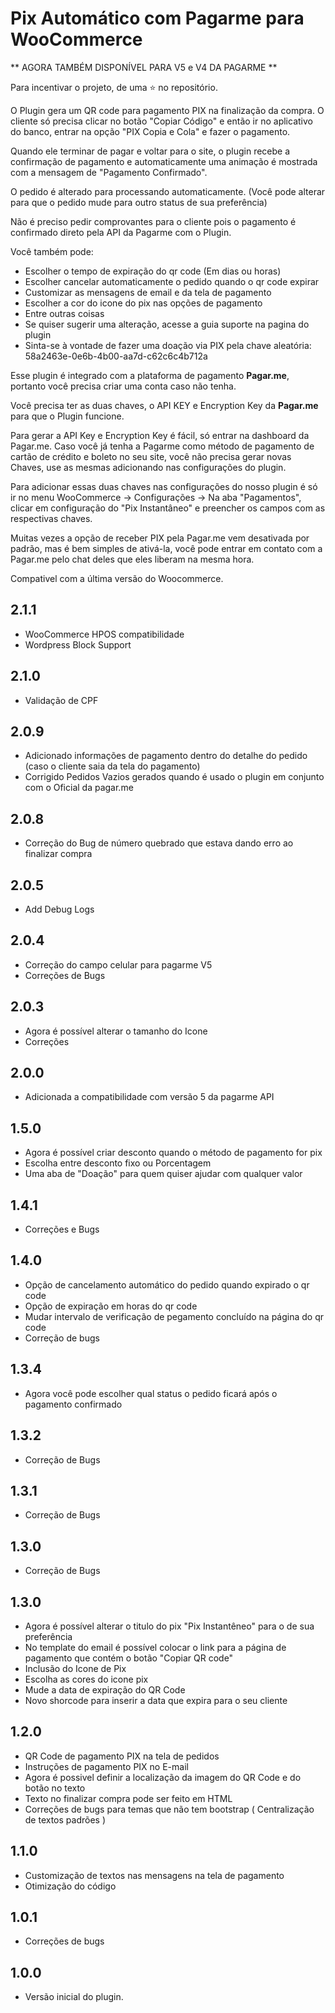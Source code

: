 # Pix Automático com Pagarme para WooCommerce

** AGORA TAMBÉM DISPONÍVEL PARA V5 e V4 DA PAGARME **

Para incentivar o projeto, de uma ⭐ no repositório.

O Plugin gera um QR code para pagamento PIX na finalização da compra. O cliente só precisa clicar no botão "Copiar Código" e então ir no aplicativo do banco, entrar na opção "PIX Copia e Cola" e fazer o pagamento.

Quando ele terminar de pagar e voltar para o site, o plugin recebe a confirmação de pagamento e automaticamente uma animação é mostrada com a mensagem de "Pagamento Confirmado".

O pedido é alterado para processando automaticamente. (Você pode alterar para que o pedido mude para outro status de sua preferência)

Não é preciso pedir comprovantes para o cliente pois o pagamento é confirmado direto pela API da Pagarme com o Plugin.

Você também pode:

- Escolher o tempo de expiração do qr code (Em dias ou horas)
- Escolher cancelar automaticamente o pedido quando o qr code expirar
- Customizar as mensagens de email e da tela de pagamento
- Escolher a cor do icone do pix nas opções de pagamento
- Entre outras coisas
- Se quiser sugerir uma alteração, acesse a guia suporte na pagina do plugin
- Sinta-se à vontade de fazer uma doação via PIX pela chave aleatória: 58a2463e-0e6b-4b00-aa7d-c62c6c4b712a

Esse plugin é integrado com a plataforma de pagamento **Pagar.me**, portanto você precisa criar uma conta caso não tenha.

Você precisa ter as duas chaves, o API KEY e Encryption Key da **Pagar.me** para que o Plugin funcione.

Para gerar a API Key e Encryption Key é fácil, só entrar na dashboard da Pagar.me. Caso você já tenha a Pagarme como método de pagamento de cartão de crédito e boleto no seu site, você não precisa gerar novas Chaves, use as mesmas adicionando nas configurações do plugin.

Para adicionar essas duas chaves nas configurações do nosso plugin é só ir no menu WooCommerce -> Configurações -> Na aba "Pagamentos", clicar em configuração do "Pix Instantâneo" e preencher os campos com as respectivas chaves.

Muitas vezes a opção de receber PIX pela Pagar.me vem desativada por padrão, mas é bem simples de ativá-la, você pode entrar em contato com a Pagar.me pelo chat deles que eles liberam na mesma hora.

Compativel com a última versão do Woocommerce.

## 2.1.1

- WooCommerce HPOS compatibilidade
- Wordpress Block Support

## 2.1.0

- Validação de CPF

## 2.0.9

- Adicionado informações de pagamento dentro do detalhe do pedido (caso o cliente saia da tela do pagamento)
- Corrigido Pedidos Vazios gerados quando é usado o plugin em conjunto com o Oficial da pagar.me

## 2.0.8

- Correção do Bug de número quebrado que estava dando erro ao finalizar compra

## 2.0.5

- Add Debug Logs

## 2.0.4

- Correção do campo celular para pagarme V5
- Correções de Bugs

## 2.0.3

- Agora é possível alterar o tamanho do Icone
- Correções

## 2.0.0

- Adicionada a compatibilidade com versão 5 da pagarme API

## 1.5.0

- Agora é possível criar desconto quando o método de pagamento for pix
- Escolha entre desconto fixo ou Porcentagem
- Uma aba de "Doação" para quem quiser ajudar com qualquer valor

## 1.4.1

- Correções e Bugs

## 1.4.0

- Opção de cancelamento automático do pedido quando expirado o qr code
- Opção de expiração em horas do qr code
- Mudar intervalo de verificação de pegamento concluído na página do qr code
- Correção de bugs

## 1.3.4

- Agora você pode escolher qual status o pedido ficará após o pagamento confirmado

## 1.3.2

- Correção de Bugs

## 1.3.1

- Correção de Bugs

## 1.3.0

- Correção de Bugs

## 1.3.0

- Agora é possível alterar o titulo do pix "Pix Instantêneo" para o de sua preferência
- No template do email é possível colocar o link para a página de pagamento que contém o botão "Copiar QR code"
- Inclusão do Icone de Pix
- Escolha as cores do icone pix
- Mude a data de expiração do QR Code
- Novo shorcode para inserir a data que expira para o seu cliente

## 1.2.0

- QR Code de pagamento PIX na tela de pedidos
- Instruções de pagamento PIX no E-mail
- Agora é possivel definir a localização da imagem do QR Code e do botão no texto
- Texto no finalizar compra pode ser feito em HTML
- Correções de bugs para temas que não tem bootstrap ( Centralização de textos padrões )

## 1.1.0

- Customização de textos nas mensagens na tela de pagamento
- Otimização do código

## 1.0.1

- Correções de bugs

## 1.0.0

- Versão inicial do plugin.
